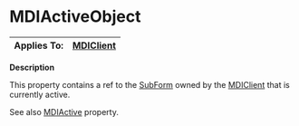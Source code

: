 




<h1 class="heading"><span class="name">MDIActiveObject</span></h1>

| Applies To: | [MDIClient](./mdiclient.md) |
| --- | ---  |


**Description**


This property contains a ref to the [SubForm](./subform.md) owned by the [MDIClient](./mdiclient.md) that is currently active.


See also [MDIActive](mdiactive.md) property.



